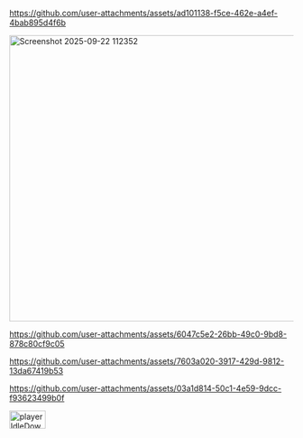 

https://github.com/user-attachments/assets/ad101138-f5ce-462e-a4ef-4bab895d4f6b


<img width="904" height="507" alt="Screenshot 2025-09-22 112352" src="https://github.com/user-attachments/assets/4ccdbecb-45f7-4c4f-bf8c-868114077f58" />



https://github.com/user-attachments/assets/6047c5e2-26bb-49c0-9bd8-878c80cf9c05



https://github.com/user-attachments/assets/7603a020-3917-429d-9812-13da67419b53



https://github.com/user-attachments/assets/03a1d814-50c1-4e59-9dcc-f93623499b0f

<img width="64" height="32" alt="playerIdleDown_strip4" src="https://github.com/user-attachments/assets/a4f474ab-7485-49dd-af5d-a1b1184bface" />
